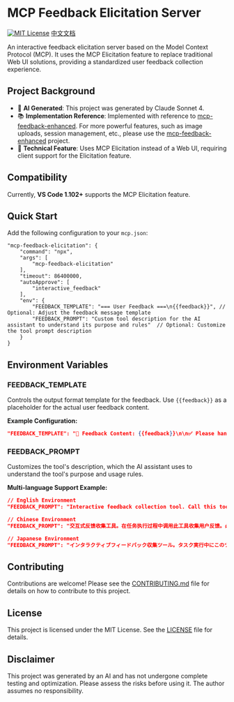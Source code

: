 # MCP Feedback Elicitation Server

[![MIT License](https://img.shields.io/badge/License-MIT-green.svg)](LICENSE)
[中文文档](README.zh.md)

An interactive feedback elicitation server based on the Model Context Protocol (MCP). It uses the MCP Elicitation feature to replace traditional Web UI solutions, providing a standardized user feedback collection experience.

## Project Background

- 🤖 **AI Generated**: This project was generated by Claude Sonnet 4.
- 📚 **Implementation Reference**: Implemented with reference to [mcp-feedback-enhanced](https://github.com/Minidoracat/mcp-feedback-enhanced). For more powerful features, such as image uploads, session management, etc., please use the [mcp-feedback-enhanced](https://github.com/Minidoracat/mcp-feedback-enhanced) project.
- 🔧 **Technical Feature**: Uses MCP Elicitation instead of a Web UI, requiring client support for the Elicitation feature.

## Compatibility

Currently, **VS Code 1.102+** supports the MCP Elicitation feature.

## Quick Start

Add the following configuration to your `mcp.json`:

```json5
"mcp-feedback-elicitation": {
    "command": "npx",
    "args": [
        "mcp-feedback-elicitation"
    ],
    "timeout": 86400000,
    "autoApprove": [
        "interactive_feedback"
    ],
    "env": {
        "FEEDBACK_TEMPLATE": "=== User Feedback ===\n{{feedback}}", // Optional: Adjust the feedback message template
        "FEEDBACK_PROMPT": "Custom tool description for the AI assistant to understand its purpose and rules"  // Optional: Customize the tool prompt description
    }
}
```

## Environment Variables

### FEEDBACK_TEMPLATE
Controls the output format template for the feedback. Use `{{feedback}}` as a placeholder for the actual user feedback content.

**Example Configuration:**
```json
"FEEDBACK_TEMPLATE": "📝 Feedback Content: {{feedback}}\n\n✅ Please handle the related matters promptly."
```

### FEEDBACK_PROMPT
Customizes the tool's description, which the AI assistant uses to understand the tool's purpose and usage rules.

**Multi-language Support Example:**
```json
// English Environment
"FEEDBACK_PROMPT": "Interactive feedback collection tool. Call this tool to collect user feedback during task execution. Must call repeatedly until user explicitly says 'end'."

// Chinese Environment
"FEEDBACK_PROMPT": "交互式反馈收集工具。在任务执行过程中调用此工具收集用户反馈。必须重复调用直到用户明确表示结束。"

// Japanese Environment
"FEEDBACK_PROMPT": "インタラクティブフィードバック収集ツール。タスク実行中にこのツールを呼び出してユーザーフィードバックを収集します。ユーザーが明確に終了を示すまで繰り返し呼び出す必要があります。"
```

## Contributing

Contributions are welcome! Please see the [CONTRIBUTING.md](CONTRIBUTING.md) file for details on how to contribute to this project.

## License

This project is licensed under the MIT License. See the [LICENSE](LICENSE) file for details.

## Disclaimer

This project was generated by an AI and has not undergone complete testing and optimization. Please assess the risks before using it. The author assumes no responsibility.
